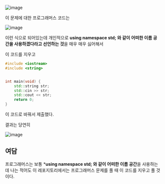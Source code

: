 ![image](https://github.com/Anjinhyoung/Cpp_Algorithm_Problem-Solving/assets/117788976/52c3f396-044b-4011-be81-e31f6e46d038)

이 문제에 대한 프로그래머스 코드는

![image](https://github.com/Anjinhyoung/Cpp_Algorithm_Problem-Solving/assets/117788976/a916a100-6c85-4578-a731-82371500017d)

이런 식으로 되어있는데 개인적으로 **using namespace std; 와 같이 어떠한 이름 공간을 사용하겠다라고 선언하는 것**을 매우 매우 싫어해서

이 코드를 지우고

```C++
#include <iostream>
#include <string>


int main(void) {
    std::string str;
    std::cin >> str;
    std::cout << str;
    return 0;
}
```

이 코드로 바꿔서 제출했다.

결과는 당연히

![image](https://github.com/Anjinhyoung/Cpp_Algorithm_Problem-Solving/assets/117788976/3032e8ef-8ac3-4365-8e99-415fca09421b)

## 여담 

프로그래머스는 보통 ***using namespace std; 와 같이 어떠한 이름 공간**을 사용하는데 나는 적어도 이 레포지토리에서는 프로그래머스 문제를 풀 때 이 코드를 지우고 풀 것이다.


